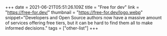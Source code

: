 +++
date = 2021-06-21T05:51:26.109Z
title = "Free for dev"
link = "https://free-for.dev/"
thumbnail = "https://free-for.dev/logo.webp"
snippet="Developers and Open Source authors now have a massive amount of services offering free tiers, but it can be hard to find them all to make informed decisions."
tags = ["other-list"]
+++